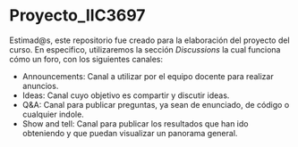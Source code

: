 # Proyecto_IIC3697

Estimad@s, este repositorio fue creado para la elaboración del proyecto del curso. En especifico, utilizaremos la sección *Discussions* la cual funciona cómo un foro, con los siguientes canales: 

* Announcements: Canal a utilizar por el equipo docente para realizar anuncios. 
* Ideas: Canal cuyo objetivo es compartir y discutir ideas. 
* Q&A: Canal para publicar preguntas, ya sean de enunciado, de código o cualquier indole. 
* Show and tell: Canal para publicar los resultados que han ido obteniendo y que puedan visualizar un panorama general. 
